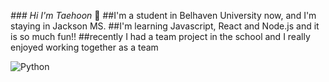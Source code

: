 *### Hi I'm Taehoon* 👋
##I'm a student in Belhaven University now, and I'm staying in Jackson MS.
##I'm learning Javascript, React and Node.js and it is so much fun!!
##recently I had a team project in the school and I really enjoyed working together as a team

<!--
**taehoonyun/TaehoonYun** is a ✨ _special_ ✨ repository because its `README.md` (this file) appears on your GitHub profile.

Here are some ideas to get you started:

- 🔭 I’m currently working on Belhaven University
- 🌱 I’m currently learning Node.js, Javascript, React
- 👯 I’m looking to collaborate on ...
- 🤔 I’m looking for help with Node.js and being Front-end Developer
- 📫 How to reach me: mnmn9069@gamil.com 
- 😄 Pronouns: ...
- ⚡ Fun fact: I just married! I'm a male by the way.
-->

<img alt="Python" src ="https://img.shields.io/badge/python-3776AB.svg?&style=for-the-badge&logo=#3776AB&logoColor=white"/>
